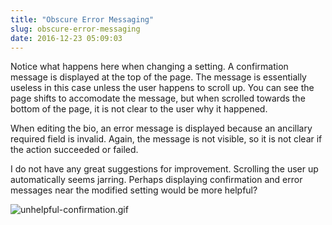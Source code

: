 ```yaml
---
title: "Obscure Error Messaging"
slug: obscure-error-messaging
date: 2016-12-23 05:09:03
---
```


Notice what happens here when changing a setting. A confirmation message is displayed at the top of the page. The message is essentially useless in this case unless the user happens to scroll up. You can see the page shifts to accomodate the message, but when scrolled towards the bottom of the page, it is not clear to the user why it happened.

When editing the bio, an error message is displayed because an ancillary required field is invalid. Again, the message is not visible, so it is not clear if the action succeeded or failed.

I do not have any great suggestions for improvement. Scrolling the user up automatically seems jarring. Perhaps displaying confirmation and error messages near the modified setting would be more helpful?

![unhelpful-confirmation.gif](/images/obscure-error-messaging/unhelpful-confirmation.gif)
